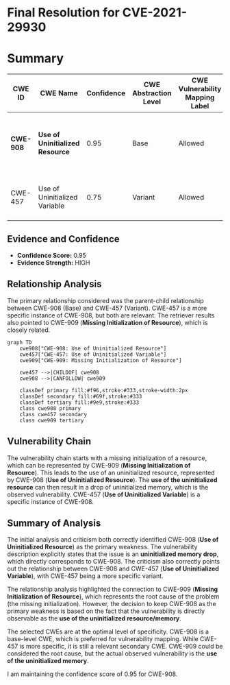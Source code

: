 # Final Resolution for CVE-2021-29930

# Summary
| CWE ID | CWE Name | Confidence | CWE Abstraction Level | CWE Vulnerability Mapping Label | CWE-Vulnerability Mapping Notes |
|---|---|---|---|---|---|
| **CWE-908** | **Use of Uninitialized Resource** | 0.95 | Base | Allowed | Primary CWE. Matches the **uninitialized memory drop** vulnerability. |
| CWE-457 | Use of Uninitialized Variable | 0.75 | Variant | Allowed | Secondary CWE. A more specific variant of CWE-908. |

## Evidence and Confidence

*   **Confidence Score:** 0.95
*   **Evidence Strength:** HIGH

## Relationship Analysis
The primary relationship considered was the parent-child relationship between CWE-908 (Base) and CWE-457 (Variant). CWE-457 is a more specific instance of CWE-908, but both are relevant. The retriever results also pointed to CWE-909 (**Missing Initialization of Resource**), which is closely related.

```mermaid
graph TD
    cwe908["CWE-908: Use of Uninitialized Resource"]
    cwe457["CWE-457: Use of Uninitialized Variable"]
	cwe909["CWE-909: Missing Initialization of Resource"]

    cwe457 -->|CHILDOF| cwe908
	cwe908 -->|CANFOLLOW| cwe909

    classDef primary fill:#f96,stroke:#333,stroke-width:2px
    classDef secondary fill:#69f,stroke:#333
    classDef tertiary fill:#9e9,stroke:#333
    class cwe908 primary
    class cwe457 secondary
	class cwe909 tertiary
```

## Vulnerability Chain
The vulnerability chain starts with a missing initialization of a resource, which can be represented by CWE-909 (**Missing Initialization of Resource**). This leads to the use of an uninitialized resource, represented by CWE-908 (**Use of Uninitialized Resource**). The **use of the uninitialized resource** can then result in a drop of uninitialized memory, which is the observed vulnerability. CWE-457 (**Use of Uninitialized Variable**) is a specific instance of CWE-908.

## Summary of Analysis
The initial analysis and criticism both correctly identified CWE-908 (**Use of Uninitialized Resource**) as the primary weakness. The vulnerability description explicitly states that the issue is an **uninitialized memory drop**, which directly corresponds to CWE-908. The criticism also correctly points out the relationship between CWE-908 and CWE-457 (**Use of Uninitialized Variable**), with CWE-457 being a more specific variant.

The relationship analysis highlighted the connection to CWE-909 (**Missing Initialization of Resource**), which represents the root cause of the problem (the missing initialization). However, the decision to keep CWE-908 as the primary weakness is based on the fact that the vulnerability is directly observable as the **use of the uninitialized resource/memory**.

The selected CWEs are at the optimal level of specificity. CWE-908 is a base-level CWE, which is preferred for vulnerability mapping. While CWE-457 is more specific, it is still a relevant secondary CWE. CWE-909 could be considered the root cause, but the actual observed vulnerability is the **use of the uninitialized memory**.

I am maintaining the confidence score of 0.95 for CWE-908.